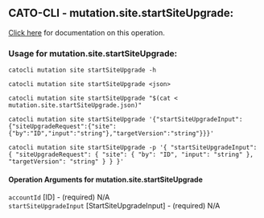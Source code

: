 
## CATO-CLI - mutation.site.startSiteUpgrade:
[Click here](https://api.catonetworks.com/documentation/#mutation-mutation.site.startSiteUpgrade) for documentation on this operation.

### Usage for mutation.site.startSiteUpgrade:

`catocli mutation site startSiteUpgrade -h`

`catocli mutation site startSiteUpgrade <json>`

`catocli mutation site startSiteUpgrade "$(cat < mutation.site.startSiteUpgrade.json)"`

`catocli mutation site startSiteUpgrade '{"startSiteUpgradeInput":{"siteUpgradeRequest":{"site":{"by":"ID","input":"string"},"targetVersion":"string"}}}'`

`catocli mutation site startSiteUpgrade -p '{
    "startSiteUpgradeInput": {
        "siteUpgradeRequest": {
            "site": {
                "by": "ID",
                "input": "string"
            },
            "targetVersion": "string"
        }
    }
}'`


#### Operation Arguments for mutation.site.startSiteUpgrade ####

`accountId` [ID] - (required) N/A    
`startSiteUpgradeInput` [StartSiteUpgradeInput] - (required) N/A    
